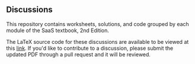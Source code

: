 ## Discussions

This repository contains worksheets, solutions, and code grouped by each module of the SaaS textbook, 2nd Edition.

The LaTeX source code for these discussions are available to be viewed at this [link](https://www.overleaf.com/read/gqcbyhyqzfrj). If you'd like to contribute to a discussion, please submit the updated PDF through a pull request and it will be reviewed.
